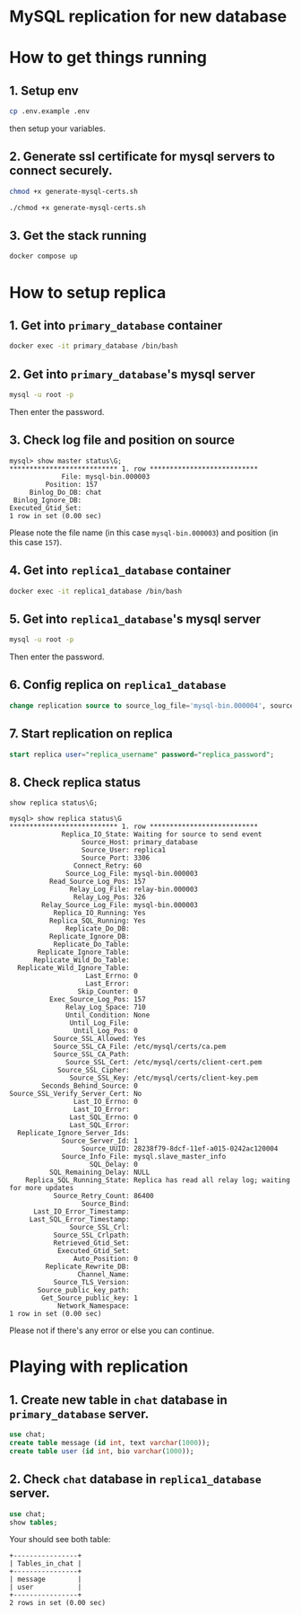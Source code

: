 # MySQL replication for new database

# How to get things running
## 1. Setup env
```bash
cp .env.example .env
```
then setup your variables.

## 2. Generate ssl certificate for mysql servers to connect securely.
```bash
chmod +x generate-mysql-certs.sh
```
```bash
./chmod +x generate-mysql-certs.sh
```

## 3. Get the stack running
```bash
docker compose up
```

# How to setup replica
## 1. Get into `primary_database` container
```bash
docker exec -it primary_database /bin/bash
```

## 2. Get into `primary_database`'s mysql server
```bash
mysql -u root -p
```
Then enter the password.

## 3. Check log file and position on source
```shell
mysql> show master status\G;
*************************** 1. row ***************************
             File: mysql-bin.000003
         Position: 157
     Binlog_Do_DB: chat
 Binlog_Ignore_DB:
Executed_Gtid_Set:
1 row in set (0.00 sec)
```
Please note the file name (in this case `mysql-bin.000003`) and position (in this case `157`).

## 4. Get into `replica1_database` container
```bash
docker exec -it replica1_database /bin/bash
```

## 5. Get into `replica1_database`'s mysql server
```bash
mysql -u root -p
```
Then enter the password.

## 6. Config replica on `replica1_database`
```sql
change replication source to source_log_file='mysql-bin.000004', source_log_pos=370;
```

## 7. Start replication on replica
```sql
start replica user="replica_username" password="replica_password";
```
## 8. Check replica status
```shell
show replica status\G;
```
```shell
mysql> show replica status\G
*************************** 1. row ***************************
             Replica_IO_State: Waiting for source to send event
                  Source_Host: primary_database
                  Source_User: replica1
                  Source_Port: 3306
                Connect_Retry: 60
              Source_Log_File: mysql-bin.000003
          Read_Source_Log_Pos: 157
               Relay_Log_File: relay-bin.000003
                Relay_Log_Pos: 326
        Relay_Source_Log_File: mysql-bin.000003
           Replica_IO_Running: Yes
          Replica_SQL_Running: Yes
              Replicate_Do_DB:
          Replicate_Ignore_DB:
           Replicate_Do_Table:
       Replicate_Ignore_Table:
      Replicate_Wild_Do_Table:
  Replicate_Wild_Ignore_Table:
                   Last_Errno: 0
                   Last_Error:
                 Skip_Counter: 0
          Exec_Source_Log_Pos: 157
              Relay_Log_Space: 710
              Until_Condition: None
               Until_Log_File:
                Until_Log_Pos: 0
           Source_SSL_Allowed: Yes
           Source_SSL_CA_File: /etc/mysql/certs/ca.pem
           Source_SSL_CA_Path:
              Source_SSL_Cert: /etc/mysql/certs/client-cert.pem
            Source_SSL_Cipher:
               Source_SSL_Key: /etc/mysql/certs/client-key.pem
        Seconds_Behind_Source: 0
Source_SSL_Verify_Server_Cert: No
                Last_IO_Errno: 0
                Last_IO_Error:
               Last_SQL_Errno: 0
               Last_SQL_Error:
  Replicate_Ignore_Server_Ids:
             Source_Server_Id: 1
                  Source_UUID: 28238f79-8dcf-11ef-a015-0242ac120004
             Source_Info_File: mysql.slave_master_info
                    SQL_Delay: 0
          SQL_Remaining_Delay: NULL
    Replica_SQL_Running_State: Replica has read all relay log; waiting for more updates
           Source_Retry_Count: 86400
                  Source_Bind:
      Last_IO_Error_Timestamp:
     Last_SQL_Error_Timestamp:
               Source_SSL_Crl:
           Source_SSL_Crlpath:
           Retrieved_Gtid_Set:
            Executed_Gtid_Set:
                Auto_Position: 0
         Replicate_Rewrite_DB:
                 Channel_Name:
           Source_TLS_Version:
       Source_public_key_path:
        Get_Source_public_key: 1
            Network_Namespace:
1 row in set (0.00 sec)
```
Please not if there's any error or else you can continue.

# Playing with replication
## 1. Create new table in `chat` database in `primary_database` server.
```sql
use chat;
create table message (id int, text varchar(1000));
create table user (id int, bio varchar(1000));
```
## 2. Check `chat` database in `replica1_database` server.
```sql
use chat;
show tables;
```
Your should see both table:
```shell
+----------------+
| Tables_in_chat |
+----------------+
| message        |
| user           |
+----------------+
2 rows in set (0.00 sec)
```
